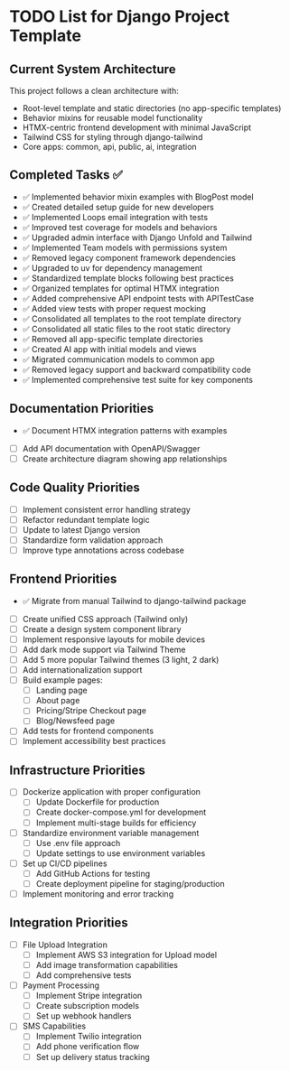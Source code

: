 # TODO List for Django Project Template

## Current System Architecture

This project follows a clean architecture with:
- Root-level template and static directories (no app-specific templates)
- Behavior mixins for reusable model functionality
- HTMX-centric frontend development with minimal JavaScript
- Tailwind CSS for styling through django-tailwind
- Core apps: common, api, public, ai, integration

## Completed Tasks ✅
- ✅ Implemented behavior mixin examples with BlogPost model
- ✅ Created detailed setup guide for new developers
- ✅ Implemented Loops email integration with tests
- ✅ Improved test coverage for models and behaviors
- ✅ Upgraded admin interface with Django Unfold and Tailwind
- ✅ Implemented Team models with permissions system
- ✅ Removed legacy component framework dependencies
- ✅ Upgraded to uv for dependency management
- ✅ Standardized template blocks following best practices
- ✅ Organized templates for optimal HTMX integration
- ✅ Added comprehensive API endpoint tests with APITestCase
- ✅ Added view tests with proper request mocking
- ✅ Consolidated all templates to the root template directory
- ✅ Consolidated all static files to the root static directory
- ✅ Removed all app-specific template directories
- ✅ Created AI app with initial models and views
- ✅ Migrated communication models to common app
- ✅ Removed legacy support and backward compatibility code
- ✅ Implemented comprehensive test suite for key components

## Documentation Priorities
- ✅ Document HTMX integration patterns with examples
- [ ] Add API documentation with OpenAPI/Swagger
- [ ] Create architecture diagram showing app relationships

## Code Quality Priorities
- [ ] Implement consistent error handling strategy
- [ ] Refactor redundant template logic
- [ ] Update to latest Django version
- [ ] Standardize form validation approach
- [ ] Improve type annotations across codebase

## Frontend Priorities
- ✅ Migrate from manual Tailwind to django-tailwind package
- [ ] Create unified CSS approach (Tailwind only)
- [ ] Create a design system component library
- [ ] Implement responsive layouts for mobile devices
- [ ] Add dark mode support via Tailwind Theme
- [ ] Add 5 more popular Tailwind themes (3 light, 2 dark)
- [ ] Add internationalization support
- [ ] Build example pages:
  - [ ] Landing page  
  - [ ] About page
  - [ ] Pricing/Stripe Checkout page
  - [ ] Blog/Newsfeed page
- [ ] Add tests for frontend components
- [ ] Implement accessibility best practices

## Infrastructure Priorities
- [ ] Dockerize application with proper configuration
  - [ ] Update Dockerfile for production
  - [ ] Create docker-compose.yml for development
  - [ ] Implement multi-stage builds for efficiency
- [ ] Standardize environment variable management
  - [ ] Use .env file approach
  - [ ] Update settings to use environment variables
- [ ] Set up CI/CD pipelines
  - [ ] Add GitHub Actions for testing
  - [ ] Create deployment pipeline for staging/production
- [ ] Implement monitoring and error tracking

## Integration Priorities
- [ ] File Upload Integration
  - [ ] Implement AWS S3 integration for Upload model
  - [ ] Add image transformation capabilities
  - [ ] Add comprehensive tests
- [ ] Payment Processing
  - [ ] Implement Stripe integration
  - [ ] Create subscription models
  - [ ] Set up webhook handlers
- [ ] SMS Capabilities
  - [ ] Implement Twilio integration
  - [ ] Add phone verification flow
  - [ ] Set up delivery status tracking
